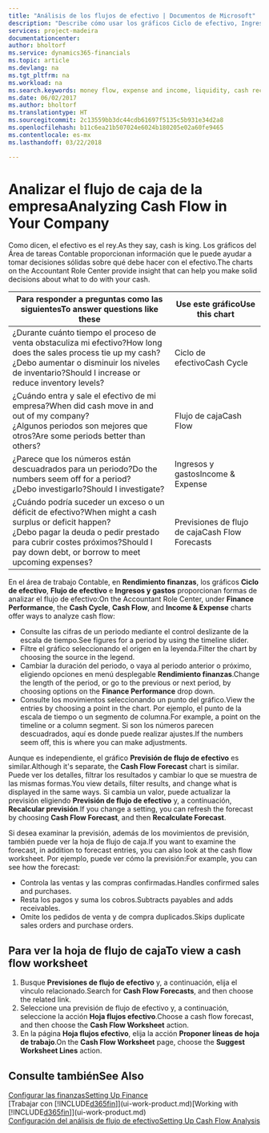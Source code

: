 ```yaml
---
title: "Análisis de los flujos de efectivo | Documentos de Microsoft"
description: "Describe cómo usar los gráficos Ciclo de efectivo, Ingresos y gastos, Flujo de efectivo y Previsión de flujo de efectivo para analizar el flujo de dinero de entrada y salida pasado y futuro de su empresa."
services: project-madeira
documentationcenter: 
author: bholtorf
ms.service: dynamics365-financials
ms.topic: article
ms.devlang: na
ms.tgt_pltfrm: na
ms.workload: na
ms.search.keywords: money flow, expense and income, liquidity, cash receipts minus cash payments, Cartera
ms.date: 06/02/2017
ms.author: bholtorf
ms.translationtype: HT
ms.sourcegitcommit: 2c13559bb3dc44cdb61697f5135c5b931e34d2a8
ms.openlocfilehash: b11c6ea21b507024e6024b180205e02a60fe9465
ms.contentlocale: es-mx
ms.lasthandoff: 03/22/2018

---
```

# <a name="analyzing-cash-flow-in-your-company"></a><span data-ttu-id="d64bf-103">Analizar el flujo de caja de la empresa</span><span class="sxs-lookup"><span data-stu-id="d64bf-103">Analyzing Cash Flow in Your Company</span></span>
<span data-ttu-id="d64bf-104">Como dicen, el efectivo es el rey.</span><span class="sxs-lookup"><span data-stu-id="d64bf-104">As they say, cash is king.</span></span> <span data-ttu-id="d64bf-105">Los gráficos del Área de tareas Contable proporcionan información que le puede ayudar a tomar decisiones sólidas sobre qué debe hacer con el efectivo.</span><span class="sxs-lookup"><span data-stu-id="d64bf-105">The charts on the Accountant Role Center provide insight that can help you make solid decisions about what to do with your cash.</span></span>  

| <span data-ttu-id="d64bf-106">Para responder a preguntas como las siguientes</span><span class="sxs-lookup"><span data-stu-id="d64bf-106">To answer questions like these</span></span> | <span data-ttu-id="d64bf-107">Use este gráfico</span><span class="sxs-lookup"><span data-stu-id="d64bf-107">Use this chart</span></span> |
| --- | --- |
| <span data-ttu-id="d64bf-108">¿Durante cuánto tiempo el proceso de venta obstaculiza mi efectivo?</span><span class="sxs-lookup"><span data-stu-id="d64bf-108">How long does the sales process tie up my cash?</span></span></br> <span data-ttu-id="d64bf-109">¿Debo aumentar o disminuir los niveles de inventario?</span><span class="sxs-lookup"><span data-stu-id="d64bf-109">Should I increase or reduce inventory levels?</span></span> |<span data-ttu-id="d64bf-110">Ciclo de efectivo</span><span class="sxs-lookup"><span data-stu-id="d64bf-110">Cash Cycle</span></span> |
| <span data-ttu-id="d64bf-111">¿Cuándo entra y sale el efectivo de mi empresa?</span><span class="sxs-lookup"><span data-stu-id="d64bf-111">When did cash move in and out of my company?</span></span></br> <span data-ttu-id="d64bf-112">¿Algunos periodos son mejores que otros?</span><span class="sxs-lookup"><span data-stu-id="d64bf-112">Are some periods better than others?</span></span> |<span data-ttu-id="d64bf-113">Flujo de caja</span><span class="sxs-lookup"><span data-stu-id="d64bf-113">Cash Flow</span></span> |
| <span data-ttu-id="d64bf-114">¿Parece que los números están descuadrados para un periodo?</span><span class="sxs-lookup"><span data-stu-id="d64bf-114">Do the numbers seem off for a period?</span></span></br> <span data-ttu-id="d64bf-115">¿Debo investigarlo?</span><span class="sxs-lookup"><span data-stu-id="d64bf-115">Should I investigate?</span></span> |<span data-ttu-id="d64bf-116">Ingresos y gastos</span><span class="sxs-lookup"><span data-stu-id="d64bf-116">Income & Expense</span></span> |
| <span data-ttu-id="d64bf-117">¿Cuándo podría suceder un exceso o un déficit de efectivo?</span><span class="sxs-lookup"><span data-stu-id="d64bf-117">When might a cash surplus or deficit happen?</span></span></br> <span data-ttu-id="d64bf-118">¿Debo pagar la deuda o pedir prestado para cubrir costes próximos?</span><span class="sxs-lookup"><span data-stu-id="d64bf-118">Should I pay down debt, or borrow to meet upcoming expenses?</span></span> |<span data-ttu-id="d64bf-119">Previsiones de flujo de caja</span><span class="sxs-lookup"><span data-stu-id="d64bf-119">Cash Flow Forecasts</span></span> |

<span data-ttu-id="d64bf-120">En el área de trabajo Contable, en **Rendimiento finanzas**, los gráficos **Ciclo de efectivo**, **Flujo de efectivo** e **Ingresos y gastos** proporcionan formas de analizar el flujo de efectivo:</span><span class="sxs-lookup"><span data-stu-id="d64bf-120">On the Accountant Role Center, under **Finance Performance**, the **Cash Cycle**, **Cash Flow**, and **Income & Expense** charts offer ways to analyze cash flow:</span></span>  

* <span data-ttu-id="d64bf-121">Consulte las cifras de un periodo mediante el control deslizante de la escala de tiempo.</span><span class="sxs-lookup"><span data-stu-id="d64bf-121">See figures for a period by using the timeline slider.</span></span>  
* <span data-ttu-id="d64bf-122">Filtre el gráfico seleccionando el origen en la leyenda.</span><span class="sxs-lookup"><span data-stu-id="d64bf-122">Filter the chart by choosing the source in the legend.</span></span>  
* <span data-ttu-id="d64bf-123">Cambiar la duración del periodo, o vaya al periodo anterior o próximo, eligiendo opciones en menú desplegable **Rendimiento finanzas**.</span><span class="sxs-lookup"><span data-stu-id="d64bf-123">Change the length of the period, or go to the previous or next period, by choosing options on the **Finance Performance** drop down.</span></span>  
* <span data-ttu-id="d64bf-124">Consulte los movimientos seleccionando un punto del gráfico.</span><span class="sxs-lookup"><span data-stu-id="d64bf-124">View the entries by choosing a point in the chart.</span></span> <span data-ttu-id="d64bf-125">Por ejemplo, el punto de la escala de tiempo o un segmento de columna.</span><span class="sxs-lookup"><span data-stu-id="d64bf-125">For example, a point on the timeline or a column segment.</span></span> <span data-ttu-id="d64bf-126">Si son los números parecen descuadrados, aquí es donde puede realizar ajustes.</span><span class="sxs-lookup"><span data-stu-id="d64bf-126">If the numbers seem off, this is where you can make adjustments.</span></span>  

<span data-ttu-id="d64bf-127">Aunque es independiente, el gráfico **Previsión de flujo de efectivo** es similar.</span><span class="sxs-lookup"><span data-stu-id="d64bf-127">Although it's separate, the **Cash Flow Forecast** chart is similar.</span></span> <span data-ttu-id="d64bf-128">Puede ver los detalles, filtrar los resultados y cambiar lo que se muestra de las mismas formas.</span><span class="sxs-lookup"><span data-stu-id="d64bf-128">You view details, filter results, and change what is displayed in the same ways.</span></span> <span data-ttu-id="d64bf-129">Si cambia un valor, puede actualizar la previsión eligiendo **Previsión de flujo de efectivo** y, a continuación, **Recalcular previsión**.</span><span class="sxs-lookup"><span data-stu-id="d64bf-129">If you change a setting, you can refresh the forecast by choosing **Cash Flow Forecast**, and then **Recalculate Forecast**.</span></span>

<span data-ttu-id="d64bf-130">Si desea examinar la previsión, además de los movimientos de previsión, también puede ver la hoja de flujo de caja.</span><span class="sxs-lookup"><span data-stu-id="d64bf-130">If you want to examine the forecast, in addition to forecast entries, you can also look at the cash flow worksheet.</span></span> <span data-ttu-id="d64bf-131">Por ejemplo, puede ver cómo la previsión:</span><span class="sxs-lookup"><span data-stu-id="d64bf-131">For example, you can see how the forecast:</span></span>

* <span data-ttu-id="d64bf-132">Controla las ventas y las compras confirmadas.</span><span class="sxs-lookup"><span data-stu-id="d64bf-132">Handles confirmed sales and purchases.</span></span>  
* <span data-ttu-id="d64bf-133">Resta los pagos y suma los cobros.</span><span class="sxs-lookup"><span data-stu-id="d64bf-133">Subtracts payables and adds receivables.</span></span>  
* <span data-ttu-id="d64bf-134">Omite los pedidos de venta y de compra duplicados.</span><span class="sxs-lookup"><span data-stu-id="d64bf-134">Skips duplicate sales orders and purchase orders.</span></span>  

## <a name="to-view-a-cash-flow-worksheet"></a><span data-ttu-id="d64bf-135">Para ver la hoja de flujo de caja</span><span class="sxs-lookup"><span data-stu-id="d64bf-135">To view a cash flow worksheet</span></span>
1. <span data-ttu-id="d64bf-136">Busque **Previsiones de flujo de efectivo** y, a continuación, elija el vínculo relacionado.</span><span class="sxs-lookup"><span data-stu-id="d64bf-136">Search for **Cash Flow Forecasts**, and then choose the related link.</span></span>  
2. <span data-ttu-id="d64bf-137">Seleccione una previsión de flujo de efectivo y, a continuación, seleccione la acción **Hoja flujos efectivo**.</span><span class="sxs-lookup"><span data-stu-id="d64bf-137">Choose a cash flow forecast, and then choose the **Cash Flow Worksheet** action.</span></span>  
3. <span data-ttu-id="d64bf-138">En la página **Hoja flujos efectivo**, elija la acción **Proponer líneas de hoja de trabajo**.</span><span class="sxs-lookup"><span data-stu-id="d64bf-138">On the **Cash Flow Worksheet** page, choose the **Suggest Worksheet Lines** action.</span></span>  

## <a name="see-also"></a><span data-ttu-id="d64bf-139">Consulte también</span><span class="sxs-lookup"><span data-stu-id="d64bf-139">See Also</span></span>
[<span data-ttu-id="d64bf-140">Configurar las finanzas</span><span class="sxs-lookup"><span data-stu-id="d64bf-140">Setting Up Finance</span></span>](finance-setup-finance.md)  
<span data-ttu-id="d64bf-141">[Trabajar con [!INCLUDE[d365fin](includes/d365fin_md.md)]](ui-work-product.md)</span><span class="sxs-lookup"><span data-stu-id="d64bf-141">[Working with [!INCLUDE[d365fin](includes/d365fin_md.md)]](ui-work-product.md)</span></span>  
[<span data-ttu-id="d64bf-142">Configuración del análisis de flujo de efectivo</span><span class="sxs-lookup"><span data-stu-id="d64bf-142">Setting Up Cash Flow Analysis</span></span>](finance-setup-cash-flow-analyses.md)  

